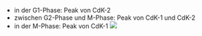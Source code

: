 - in der G1-Phase: Peak von CdK-2
- zwischen G2-Phase und M-Phase: Peak von CdK-1 und CdK-2
- in der M-Phase: Peak von CdK-1
![](Pasted%20image%2020240524102630.png)
